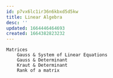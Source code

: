 ```yaml
---
id: p7vx6lc1ir36n6kbxd5d5kw
title: Linear Algebra
desc: ''
updated: 1664446464693
created: 1664382823232
---
```


    Matrices
        Gauss & System of Linear Equations
        Gauss & Determinant
        Kraut & Determinant
        Rank of a matrix
